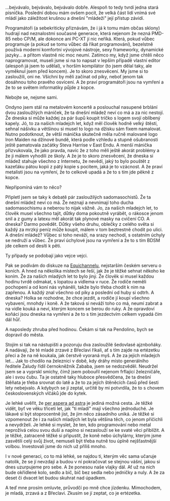 <!-- dcterms:identifier = riderweblog#249 -->
<!-- dcterms:title = Za našich mladejch let bejval svět jako květ… -->
<!-- dcterms:abstract = …bejvávalo, bejvávalo, bejvávalo dobře. Alespoň to tedy tvrdí jedna stará písnička. Poslední dobou mám ovšem pocit, že velká část lidí vnímá své mládí jako záležitost krušnou a dnešní "mládeži" její přístup závidí. -->
<!-- np9:categoryId = 2 -->
<!-- x4w:category = Lidé a jiná zvěř -->
<!-- np9:authorId = 1 -->
<!-- np9:authorEmail = michal.valasek@altairis.cz -->
<!-- dcterms:creator = Michal Altair Valášek -->
<!-- dcterms:created = 2010-06-26T21:04:39.113+02:00 -->
<!-- dcterms:date = 2010-06-26T21:04:40.333+02:00 -->

…bejvávalo, bejvávalo, bejvávalo dobře. Alespoň to tedy tvrdí jedna stará písnička. Poslední dobou mám ovšem pocit, že velká část lidí vnímá své mládí jako záležitost krušnou a dnešní "mládeži" její přístup závidí.

Programátoři (a sebekriticky přiznávám, že i já k tomu mám občas sklony) hudrají nad neznalostmi současné generace, která nejenom že nezná PMD-85 nebo CP/M, ale dokonce ani PC-XT jí nic neříká. Která, pokud vůbec programuje (a pokud se tomu vůbec dá říkat programování), bezelstně používá moderní komfortní vývojové nástroje, sexy frameworky, dynamické jazyky… a přitom vlastně nic moc neumí. Zatímco my, když jsme chtěli něco naprogramovat, museli jsme si na to napsat v lepším případě vlastní editor (alespoň já jsem to udělal), v horším kompilátor (to jsem dělal taky, ale vyměknul jsem před koncem). Je to skoro znesvěcení. My jsme si to zasloužili, oni ne. Všichni by měli začínat od píky, neboť jenom tak dosáhnou toho pravého osvícení. A že praví programátoři jsou na vymření a že to se světem informatiky půjde z kopce.

Nebojte se, nejsme sami.

Ondyno jsem stál na metalovém koncertě a poslouchal nasupené brblání dvou zasloužilých mániček, že ta dnešní mládež neví co má a za nic nestojí. Že dneska si může každej za pár šupů koupit tričko s logem svojí oblíbený kapely. Jó, to za našich mladejch let, když měl člověk hodně velký štěstí, sehnal nášivku a většinou si musel to logo na džísku sám fixem namalovat. Nutno podotknout, že větší mánička skutečně měla ručně malované logo Iron Maiden na džínové bundě, která podle vzhledu a stupně ošubranosti ještě pamatovala začátky Steva Harrise v East Endu. A menší mánička přizvukovala, že jako pravda, navíc že z toho měli ještě akorát problémy a že ji málem vyhodili ze školy. A že je to skoro znesvěcení, že dneska si mládež stahuje všechno z Internetu, že nevědí, jaký to bylo pouštět z kazeťáku pátou kopii z pátý kopie s pocitem, jaká je to vzácnost. A že praví metalisti jsou na vymření, že to celkově upadá a že to s tím jde pěkně z kopce.

Nepřipomíná vám to něco?

Připletl jsem se taky k debatě pár zasloužilých sadomasochistů. Že ta dnešní mládež neví co má. Že neznají a nevnímají toho ducha sadomasochismu a neberou to nijak vážně. Jo, za našich mladejch let, to člověk musel všechno tajit, důtky doma pokoutně vyrábět, o rákosce jenom snil a z gumy a latexu měl akorát tak plynové masky na cvičení CO. A dneska? Darmo povědět. Důtky všeho druhu, oblečky z celého světa si každý za mrzký peníz může koupit, málem v tom beztrestně chodit po ulici. A dnešní mládež? Vůbec si toho neváží, na srazy nechodí, s ostatním úchyly se nedruží a vůbec. Že praví úchylové jsou na vymření a že to s tím BDSM jde celkem od desíti k pěti.

Ty případy se podobají jako vejce vejci.

Pak se podívám do diskuze na [Equichannelu](http://www.equichannel.cz/), nejstarším českém serveru o koních. A hned na několika místech se řeší, jak že je těžké sehnat někoho ke koním. Že za našich mladých let to bylo jiný. Že člověk si musel každou hodinu tvrdě odmakat, s lopatou a vidlema v ruce. Že rodiče neměli pochopení a od koní nás vyháněli, takže bylo třeba chodit k nim na zapřenou. A každý znal všechno od píky a poslední od huby si odtrh. A dneska? Holka se rozhodne, že chce jezdit, a rodiče jí koupí všechno vybavení, mnohdy i koně. A že taková si neváží toho co má, neumí zabrat a na vidle kouká a neví, kterým koncem se berou do ruky. A že opravdoví koňáci jsou dneska na vymření a že to s tím jezdectvím celkem vypadá čím dál hůř.

A naposledy zhruba před hodinou. Čekám si tak na Pendolino, bych se dopravil do města.

Stojím si tak na nástupišti a pozoruju dva zasloužilé šedovlasé ajznboňáky. A nadávají, že té mladé zrzavé z Břeclavi říkali, ať s tím zajde na ertézetku přeci a že na ně koukala, jak čerstvě vyoraná myš. A že za jejich mladejch let… Jak to chodilo na železnici v době, kdy dráhy místo generálního ředitele Žaludy řídil černokněžník Zababa, jsem se nedozvěděl. Neudržel jsem se a vyprskl smíchy, čímž jsem pobouřil nejenom frflající železničáře, ale i svou čubu. Ta je ostatně taky hluboce přesvědčena, že ta dnešní štěňata je třeba srovnat do latě a že to za jejích štěněcích časů před šesti lety nebejvalo. A kdybych se jí zeptal, určitě by mi potvrdila, že to s chovem československých vlčáků jde do kytek.

Je lehké uvěřit, že <abbr title="'utrpením ke hvězdám' (latinsky)">per aspera ad astra</abbr> je jediná možná cesta. Je těžké vidět, byť ve věku třiceti let, jak "ti mladí" mají všechno jednoduché. Je lákavé si být stoprocentně jist, že jim něco zásadního uniká. Je těžké si vzpomenout že i za našich mladých let byla většina těch, co jenom přičichli a nevydrželi. Je lehké si myslet, že ten, kdo programování nebo metal neprožívá celou svou duší a naplno si nezaslouží se ke svaté věci přiblížit. A je těžké, zatraceně těžké si připustit, že koně nebo úchylárny, kterým jsme zasvětili celý svůj život, nemuseli být třeba nutně tou úplně nejšťastnější volbou. Investovali jsme do nich už příliš mnoho.

I v nové generaci, co to má lehké, se najdou ti, kterým věc sama učaruje natolik, že se jí nevzdají a budou v ní pokračovat se stejnou vášní, jakou si dnes uzurpujeme pro sebe. A že ponesou naše vlajky dál. Ať už na nich bude okřídlené kolo, sedlo a bič, bič bez sedla nebo jedničky a nuly. A že za deset či dvacet let budou skuhrat nad úpadkem.

A teď mne prosím omluvte, průvodčí po mně chce jízdenku. Mimochodem, je mladá, zrzavá a z Břeclavi. Zkusím se jí zeptat, co je ertézetka.
